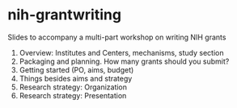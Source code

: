 # nih-grantwriting

Slides to accompany a multi-part workshop on writing NIH grants

1. Overview: Institutes and Centers, mechanisms, study section
2. Packaging and planning. How many grants should you submit?
3. Getting started (PO, aims, budget)
4. Things besides aims and strategy
5. Research strategy: Organization
6. Research strategy: Presentation

